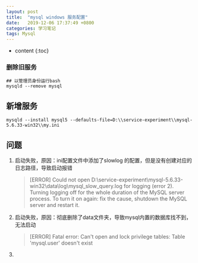 ```yaml
---
layout: post
title:  "mysql windows 服务配置"
date:   2019-12-06 17:37:49 +0800
categories: 学习笔记
tags: Mysql
---
```

* content
{:toc}

### 删除旧服务

```shell
## 以管理员身份运行bash
mysqld --remove mysql
```

## 新增服务

```shell
mysqld --install mysql5 --defaults-file=D:\\service-experiment\\mysql-5.6.33-win32\\my.ini
```

## 问题

1. 启动失败，原因：ini配置文件中添加了slowlog 的配置，但是没有创建对应的日志路径，导致启动报错
   
   > [ERROR] Could not open D:\service-experiment\mysql-5.6.33-win32\data\log\mysql_slow_query.log for logging (error 2). Turning logging off for the whole duration of the MySQL server process. To turn it on again: fix the cause, shutdown the MySQL server and restart it.

2. 启动失败，原因：彻底删除了data文件夹，导致mysql内置的数据库找不到，无法启动
   
   > [ERROR] Fatal error: Can't open and lock privilege tables: Table 'mysql.user' doesn't exist

3. 
